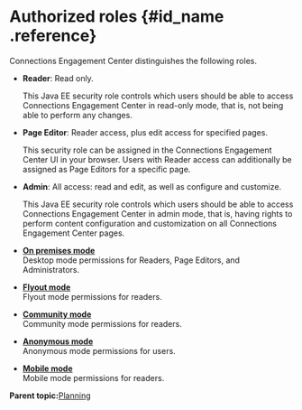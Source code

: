 # Authorized roles {#id_name .reference}

Connections Engagement Center distinguishes the following roles.

-   **Reader**: Read only.

    This Java EE security role controls which users should be able to access Connections Engagement Center in read-only mode, that is, not being able to perform any changes.

-   **Page Editor**: Reader access, plus edit access for specified pages.

    This security role can be assigned in the Connections Engagement Center UI in your browser. Users with Reader access can additionally be assigned as Page Editors for a specific page.

-   **Admin**: All access: read and edit, as well as configure and customize.

    This Java EE security role controls which users should be able to access Connections Engagement Center in admin mode, that is, having rights to perform content configuration and customization on all Connections Engagement Center pages.


-   **[On premises mode](../../connectors/icec/cec-inst-on-premise-mode.md)**  
Desktop mode permissions for Readers, Page Editors, and Administrators.
-   **[Flyout mode](../../connectors/icec/cec-inst-flyout-mode.md)**  
Flyout mode permissions for readers.
-   **[Community mode](../../connectors/icec/cec-inst-community-mode.md)**  
Community mode permissions for readers.
-   **[Anonymous mode](../../connectors/icec/cec-inst-anonymous-mode.md)**  
Anonymous mode permissions for users.
-   **[Mobile mode](../../connectors/icec/cec-inst-mobile-mode.md)**  
Mobile mode permissions for readers.

**Parent topic:**[Planning](../../connectors/icec/cec-inst-planning.md)

